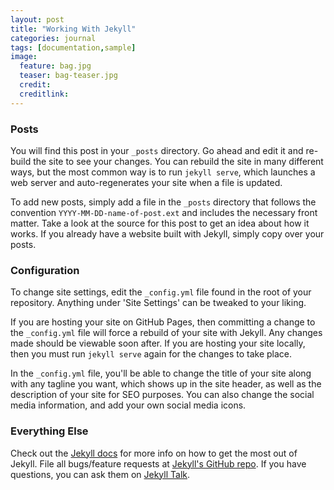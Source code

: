 ```yaml
---
layout: post
title: "Working With Jekyll"
categories: journal
tags: [documentation,sample]
image:
  feature: bag.jpg
  teaser: bag-teaser.jpg
  credit:
  creditlink:
---
```


### Posts

You will find this post in your `_posts` directory. Go ahead and edit it and re-build the site to see your changes. You can rebuild the site in many different ways, but the most common way is to run `jekyll serve`, which launches a web server and auto-regenerates your site when a file is updated.

To add new posts, simply add a file in the `_posts` directory that follows the convention `YYYY-MM-DD-name-of-post.ext` and includes the necessary front matter. Take a look at the source for this post to get an idea about how it works. If you already have a website built with Jekyll, simply copy over your posts.

<div id="map">

</div>

<script>
        var map = L.map('map').setView([34.00000, -118.260126], 14); 

        mapLink =
'<a href="http://openstreetmap.org">OpenStreetMap</a>'; L.tileLayer(
'http://{s}.tile.openstreetmap.org/{z}/{x}/{y}.png', { attribution: 'Map data &copy; ' + mapLink, maxZoom: 18, }).addTo(map);


        var marker = L.marker([34.063298, -118.260126]) .addTo(map).bindPopup("<b>Blah Blah Blah</b><br /><a href='http://www.cnn.com'>Additional Information</a><br />").openPopup();


</script>

### Configuration

To change site settings, edit the `_config.yml` file found in the root of your repository. Anything under 'Site Settings' can be tweaked to your liking.

If you are hosting your site on GitHub Pages, then committing a change to the `_config.yml` file will force a rebuild of your site with Jekyll. Any changes made should be viewable soon after. If you are hosting your site locally, then you must run `jekyll serve` again for the changes to take place.

In the `_config.yml` file, you'll be able to change the title of your site along with any tagline you want, which shows up in the site header, as well as the description of your site for SEO purposes. You can also change the social media information, and add your own social media icons.

### Everything Else

Check out the [Jekyll docs][jekyll-docs] for more info on how to get the most out of Jekyll. File all bugs/feature requests at [Jekyll's GitHub repo][jekyll-gh]. If you have questions, you can ask them on [Jekyll Talk][jekyll-talk].

[jekyll-docs]: http://jekyllrb.com/docs/home
[jekyll-gh]:   https://github.com/jekyll/jekyll
[jekyll-talk]: https://talk.jekyllrb.com/
